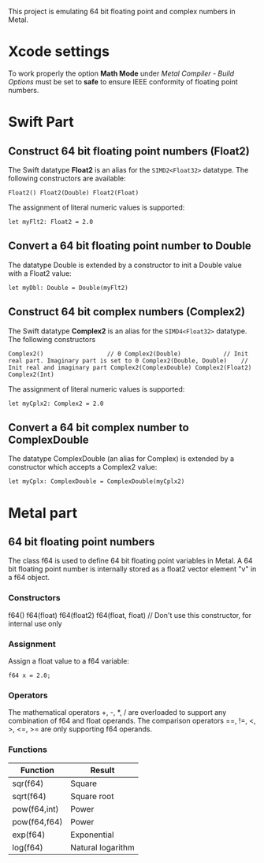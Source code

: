 
This project is emulating 64 bit floating point and complex numbers in Metal.

# Xcode settings

To work properly the option **Math Mode** under *Metal Compiler - Build Options* must be set to **safe** to ensure
IEEE conformity of floating point numbers.

# Swift Part
## Construct 64 bit floating point numbers (Float2)

The Swift datatype **Float2** is an alias for the `SIMD2<Float32>` datatype. The following constructors are available:

`
Float2()
Float2(Double)
Float2(Float)
`

The assignment of literal numeric values is supported:

`let myFlt2: Float2 = 2.0`

## Convert a 64 bit floating point number to Double

The datatype Double is extended by a constructor to init a Double value with a Float2 value:

`let myDbl: Double = Double(myFlt2)`

## Construct 64 bit complex numbers (Complex2)

The Swift datatype **Complex2** is an alias for the `SIMD4<Float32>` datatype. The following constructors

`
Complex2()                  // 0
Complex2(Double)            // Init real part. Imaginary part is set to 0
Complex2(Double, Double)    // Init real and imaginary part
Complex2(ComplexDouble)
Complex2(Float2)
Complex2(Int)
`

The assignment of literal numeric values is supported:

`let myCplx2: Complex2 = 2.0`

## Convert a 64 bit complex number to ComplexDouble

The datatype ComplexDouble (an alias for Complex<Float64>) is extended by a constructor which accepts a Complex2 value:

`let myCplx: ComplexDouble = ComplexDouble(myCplx2)`


# Metal part
## 64 bit floating point numbers

The class f64 is used to define 64 bit floating point variables in Metal. A 64 bit floating point number is internally stored as
a float2 vector element "v" in a f64 object.

### Constructors

f64()
f64(float)
f64(float2)
f64(float, float)    // Don't use this constructor, for internal use only

### Assignment

Assign a float value to a f64 variable:

`f64 x = 2.0;`

### Operators

The mathematical operators +, -, \*, / are overloaded to support any combination of f64 and float operands.
The comparison operators ==, !=, \<, \>, \<=, \>= are only supporting f64 operands.

### Functions

| Function     | Result |
|--------------|--------|
| sqr(f64)     | Square |
| sqrt(f64)    | Square root |
| pow(f64,int) | Power |
| pow(f64,f64) | Power |      
| exp(f64)     | Exponential |
| log(f64)     | Natural logarithm |


